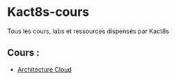 # Kact8s-cours

Tous les cours, labs et ressources dispensés par Kact8s

## Cours :

- [Architecture Cloud](Architecture_Cloud)